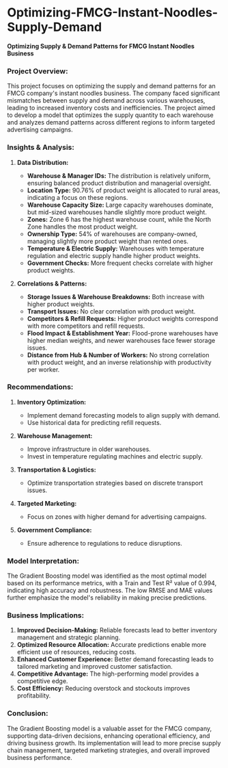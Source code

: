# Optimizing-FMCG-Instant-Noodles-Supply-Demand
**Optimizing Supply &amp; Demand Patterns for FMCG Instant Noodles Business**
### Project Overview:
This project focuses on optimizing the supply and demand patterns for an FMCG company's instant noodles business. The company faced significant mismatches between supply and demand across various warehouses, leading to increased inventory costs and inefficiencies. The project aimed to develop a model that optimizes the supply quantity to each warehouse and analyzes demand patterns across different regions to inform targeted advertising campaigns.

### Insights & Analysis:

1. **Data Distribution:**
   - **Warehouse & Manager IDs:** The distribution is relatively uniform, ensuring balanced product distribution and managerial oversight.
   - **Location Type:** 90.76% of product weight is allocated to rural areas, indicating a focus on these regions.
   - **Warehouse Capacity Size:** Large capacity warehouses dominate, but mid-sized warehouses handle slightly more product weight.
   - **Zones:** Zone 6 has the highest warehouse count, while the North Zone handles the most product weight.
   - **Ownership Type:** 54% of warehouses are company-owned, managing slightly more product weight than rented ones.
   - **Temperature & Electric Supply:** Warehouses with temperature regulation and electric supply handle higher product weights.
   - **Government Checks:** More frequent checks correlate with higher product weights.

2. **Correlations & Patterns:**
   - **Storage Issues & Warehouse Breakdowns:** Both increase with higher product weights.
   - **Transport Issues:** No clear correlation with product weight.
   - **Competitors & Refill Requests:** Higher product weights correspond with more competitors and refill requests.
   - **Flood Impact & Establishment Year:** Flood-prone warehouses have higher median weights, and newer warehouses face fewer storage issues.
   - **Distance from Hub & Number of Workers:** No strong correlation with product weight, and an inverse relationship with productivity per worker.

### Recommendations:

1. **Inventory Optimization:**
   - Implement demand forecasting models to align supply with demand.
   - Use historical data for predicting refill requests.

2. **Warehouse Management:**
   - Improve infrastructure in older warehouses.
   - Invest in temperature regulating machines and electric supply.

3. **Transportation & Logistics:**
   - Optimize transportation strategies based on discrete transport issues.

4. **Targeted Marketing:**
   - Focus on zones with higher demand for advertising campaigns.

5. **Government Compliance:**
   - Ensure adherence to regulations to reduce disruptions.

### Model Interpretation:

The Gradient Boosting model was identified as the most optimal model based on its performance metrics, with a Train and Test R² value of 0.994, indicating high accuracy and robustness. The low RMSE and MAE values further emphasize the model's reliability in making precise predictions. 

### Business Implications:

1. **Improved Decision-Making:** Reliable forecasts lead to better inventory management and strategic planning.
2. **Optimized Resource Allocation:** Accurate predictions enable more efficient use of resources, reducing costs.
3. **Enhanced Customer Experience:** Better demand forecasting leads to tailored marketing and improved customer satisfaction.
4. **Competitive Advantage:** The high-performing model provides a competitive edge.
5. **Cost Efficiency:** Reducing overstock and stockouts improves profitability.

### Conclusion:

The Gradient Boosting model is a valuable asset for the FMCG company, supporting data-driven decisions, enhancing operational efficiency, and driving business growth. Its implementation will lead to more precise supply chain management, targeted marketing strategies, and overall improved business performance.
